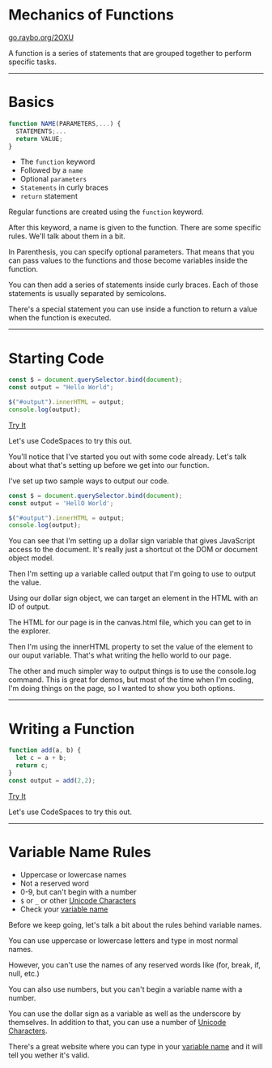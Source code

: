 <!-- .slide: data-state="layout-title" class="bg-dark"-->

# Mechanics of Functions

<div class="slide-link"><a href="https://go.raybo.org/2OXU"><i class="fab fa-slideshare"></i> go.raybo.org/2OXU</a></div>

> >

A function is a series of statements that are grouped together to perform specific tasks.

---

# Basics

```js
function NAME(PARAMETERS,...) {
  STATEMENTS;...
  return VALUE;
}
```

- The `function` keyword
- Followed by a `name`
- Optional `parameters`
- `Statements` in curly braces
- `return` statement

> >

Regular functions are created using the `function` keyword.

After this keyword, a name is given to the function. There are some specific rules. We'll talk about them in a bit.

In Parenthesis, you can specify optional parameters. That means that you can pass values to the functions and those become variables inside the function.

You can then add a series of statements inside curly braces. Each of those statements is usually separated by semicolons.

There's a special statement you can use inside a function to return a value when the function is executed.

---

# Starting Code

```js
const $ = document.querySelector.bind(document);
const output = "Hello World";

$("#output").innerHTML = output;
console.log(output);
```

[Try It](https://github.dev/LinkedInLearning/javascript-functions-2502735/tree/01_02b)

> >

Let's use CodeSpaces to try this out.

You'll notice that I've started you out with some code already. Let's talk about what that's setting up before we get into our function.

I've set up two sample ways to output our code.

```js
const $ = document.querySelector.bind(document);
const output = 'HellO World';

$("#output").innerHTML = output;
console.log(output);
```

You can see that I'm setting up a dollar sign variable that gives JavaScript access to the document. It's really just a shortcut ot the DOM or document object model.

Then I'm setting up a variable called output that I'm going to use to output the value.

Using our dollar sign object, we can target an element in the HTML with an ID of output.

The HTML for our page is in the canvas.html file, which you can get to in the explorer.

Then I'm using the innerHTML property to set the value of the element to our ouput variable. That's what writing the hello world to our page.

The other and much simpler way to output things is to use the console.log command. This is great for demos, but most of the time when I'm coding, I'm doing things on the page, so I wanted to show you both options.

---

# Writing a Function

```js
function add(a, b) {
  let c = a + b;
  return c;
}
const output = add(2,2);
```

[Try It](https://github.dev/LinkedInLearning/javascript-functions-2502735/tree/01_02b)

> >

Let's use CodeSpaces to try this out.


---

# Variable Name Rules

- Uppercase or lowercase names
- Not a reserved word
- 0-9, but can't begin with a number
- `$` or `_` or other [Unicode Characters](https://codepoints.net/search?IDS=1)
- Check your [variable name](https://go.raybo.org/9Lhh)

> >

Before we keep going, let's talk a bit about the rules behind variable names.

You can use uppercase or lowercase letters and type in most normal names.

However, you can't use the names of any reserved words like (for, break, if, null, etc.)

You can also use numbers, but you can't begin a variable name with a number.

You can use the dollar sign as a variable as well as the underscore by themselves. In addition to that, you can use a number of [Unicode Characters](https://codepoints.net/search?IDS=1).

There's a great website where you can type in your [variable name](https://go.raybo.org/9Lhh) and it will tell you wether it's valid.

